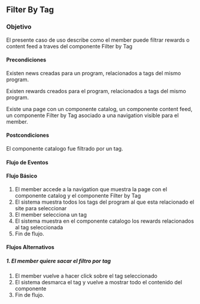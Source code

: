 ## Filter By Tag

### Objetivo

El presente caso de uso describe como el member puede filtrar rewards o content feed a traves del componente Filter by Tag

#### Precondiciones
Existen news creadas para un program, relacionados a tags del mismo program.

Existen rewards creados para el program, relacionados a tags del mismo program.

Existe una page con un componente catalog, un componente content feed, un componente Filter by Tag asociado a una navigation visible para el member. 

#### Postcondiciones

El componente catalogo fue filtrado por un tag.

#### Flujo de Eventos

#### Flujo Básico

1. El member accede a la navigation que muestra la page con el componente catalog y el componente Filter by Tag
2. El sistema muestra todos los tags del program al que esta relacionado el site para seleccionar
3. El member selecciona un tag
4. El sistema muestra en el componente catalogo los rewards relacionados al tag seleccionada
5. Fin de flujo.
	
#### Flujos Alternativos

##### 1. El member quiere sacar el filtro por tag 

1. El member vuelve a hacer click sobre el tag seleccionado
2. El sistema desmarca el tag y vuelve a mostrar todo el contenido del componente 
3. Fin de flujo.